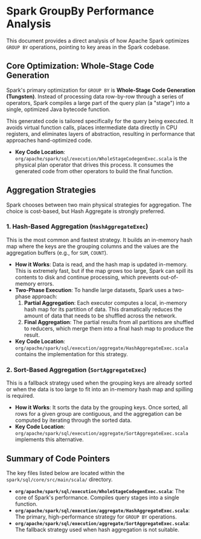 # Spark GroupBy Performance Analysis

This document provides a direct analysis of how Apache Spark optimizes `GROUP BY` operations, pointing to key areas in the Spark codebase.

## Core Optimization: Whole-Stage Code Generation

Spark's primary optimization for `GROUP BY` is **Whole-Stage Code Generation (Tungsten)**. Instead of processing data row-by-row through a series of operators, Spark compiles a large part of the query plan (a "stage") into a single, optimized Java bytecode function.

This generated code is tailored specifically for the query being executed. It avoids virtual function calls, places intermediate data directly in CPU registers, and eliminates layers of abstraction, resulting in performance that approaches hand-optimized code.

- **Key Code Location**: `org/apache/spark/sql/execution/WholeStageCodegenExec.scala` is the physical plan operator that drives this process. It consumes the generated code from other operators to build the final function.

## Aggregation Strategies

Spark chooses between two main physical strategies for aggregation. The choice is cost-based, but Hash Aggregate is strongly preferred.

### 1. Hash-Based Aggregation (`HashAggregateExec`)

This is the most common and fastest strategy. It builds an in-memory hash map where the keys are the grouping columns and the values are the aggregation buffers (e.g., for `SUM`, `COUNT`).

- **How it Works**: Data is read, and the hash map is updated in-memory. This is extremely fast, but if the map grows too large, Spark can spill its contents to disk and continue processing, which prevents out-of-memory errors.
- **Two-Phase Execution**: To handle large datasets, Spark uses a two-phase approach:
  1.  **Partial Aggregation**: Each executor computes a local, in-memory hash map for its partition of data. This dramatically reduces the amount of data that needs to be shuffled across the network.
  2.  **Final Aggregation**: The partial results from all partitions are shuffled to reducers, which merge them into a final hash map to produce the result.
- **Key Code Location**: `org/apache/spark/sql/execution/aggregate/HashAggregateExec.scala` contains the implementation for this strategy.

### 2. Sort-Based Aggregation (`SortAggregateExec`)

This is a fallback strategy used when the grouping keys are already sorted or when the data is too large to fit into an in-memory hash map and spilling is required.

- **How it Works**: It sorts the data by the grouping keys. Once sorted, all rows for a given group are contiguous, and the aggregation can be computed by iterating through the sorted data.
- **Key Code Location**: `org/apache/spark/sql/execution/aggregate/SortAggregateExec.scala` implements this alternative.

## Summary of Code Pointers

The key files listed below are located within the `spark/sql/core/src/main/scala/` directory.

- **`org/apache/spark/sql/execution/WholeStageCodegenExec.scala`**: The core of Spark's performance. Compiles query stages into a single function.
- **`org/apache/spark/sql/execution/aggregate/HashAggregateExec.scala`**: The primary, high-performance strategy for `GROUP BY` operations.
- **`org/apache/spark/sql/execution/aggregate/SortAggregateExec.scala`**: The fallback strategy used when hash aggregation is not suitable.
